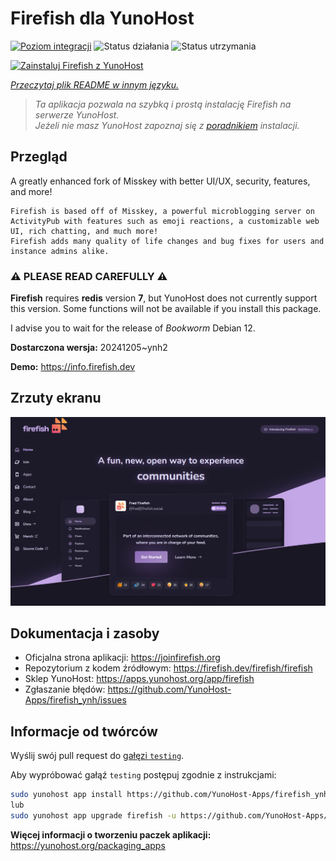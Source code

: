 <!--
To README zostało automatycznie wygenerowane przez <https://github.com/YunoHost/apps/tree/master/tools/readme_generator>
Nie powinno być ono edytowane ręcznie.
-->

# Firefish dla YunoHost

[![Poziom integracji](https://apps.yunohost.org/badge/integration/firefish)](https://ci-apps.yunohost.org/ci/apps/firefish/)
![Status działania](https://apps.yunohost.org/badge/state/firefish)
![Status utrzymania](https://apps.yunohost.org/badge/maintained/firefish)

[![Zainstaluj Firefish z YunoHost](https://install-app.yunohost.org/install-with-yunohost.svg)](https://install-app.yunohost.org/?app=firefish)

*[Przeczytaj plik README w innym języku.](./ALL_README.md)*

> *Ta aplikacja pozwala na szybką i prostą instalację Firefish na serwerze YunoHost.*  
> *Jeżeli nie masz YunoHost zapoznaj się z [poradnikiem](https://yunohost.org/install) instalacji.*

## Przegląd


A greatly enhanced fork of Misskey with better UI/UX, security, features, and more!


    Firefish is based off of Misskey, a powerful microblogging server on ActivityPub with features such as emoji reactions, a customizable web UI, rich chatting, and much more!
    Firefish adds many quality of life changes and bug fixes for users and instance admins alike.

### ⚠️ PLEASE READ CAREFULLY ⚠️

**Firefish** requires **redis** version **7**, but YunoHost does not currently support this version.
Some functions will not be available if you install this package.

I advise you to wait for the release of _Bookworm_ Debian 12.

**Dostarczona wersja:** 20241205~ynh2

**Demo:** <https://info.firefish.dev>

## Zrzuty ekranu

![Zrzut ekranu z Firefish](./doc/screenshots/screenshot-firefish.png)

## Dokumentacja i zasoby

- Oficjalna strona aplikacji: <https://joinfirefish.org>
- Repozytorium z kodem źródłowym: <https://firefish.dev/firefish/firefish>
- Sklep YunoHost: <https://apps.yunohost.org/app/firefish>
- Zgłaszanie błędów: <https://github.com/YunoHost-Apps/firefish_ynh/issues>

## Informacje od twórców

Wyślij swój pull request do [gałęzi `testing`](https://github.com/YunoHost-Apps/firefish_ynh/tree/testing).

Aby wypróbować gałąź `testing` postępuj zgodnie z instrukcjami:

```bash
sudo yunohost app install https://github.com/YunoHost-Apps/firefish_ynh/tree/testing --debug
lub
sudo yunohost app upgrade firefish -u https://github.com/YunoHost-Apps/firefish_ynh/tree/testing --debug
```

**Więcej informacji o tworzeniu paczek aplikacji:** <https://yunohost.org/packaging_apps>
